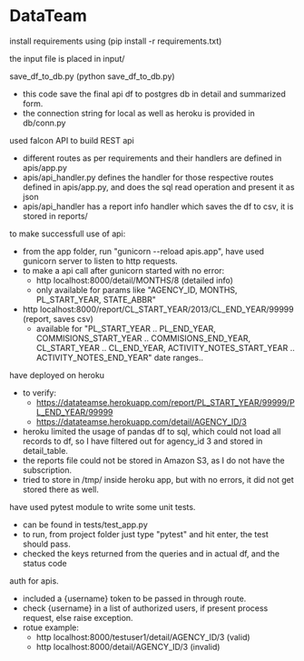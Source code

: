 # DataTeam


install requirements using (pip install -r requirements.txt)

the input file is placed in input/

save_df_to_db.py (python save_df_to_db.py)
  - this code save the final api df to postgres db in detail and summarized form. 
  - the connection string for local as well as heroku is provided in db/conn.py


used falcon API to build REST api 
  - different routes as per requirements and their handlers are defined in apis/app.py
  - apis/api_handler.py defines the handler for those respective routes defined in apis/app.py, and does the sql read operation and present it as json
  - apis/api_handler has a report info handler which saves the df to csv, it is stored in reports/


to make successfull use of api:
  - from the app folder, run "gunicorn --reload apis.app", have used gunicorn server to listen to http requests.
  - to make a api call after gunicorn started with no error: 
    - http localhost:8000/detail/MONTHS/8 (detailed info)
    - only available for params like "AGENCY_ID, MONTHS, PL_START_YEAR, STATE_ABBR"
  - http localhost:8000/report/CL_START_YEAR/2013/CL_END_YEAR/99999  (report, saves csv)
    - available for "PL_START_YEAR .. PL_END_YEAR, COMMISIONS_START_YEAR .. COMMISIONS_END_YEAR, CL_START_YEAR .. CL_END_YEAR, ACTIVITY_NOTES_START_YEAR .. ACTIVITY_NOTES_END_YEAR" date ranges..

have deployed on heroku
  - to verify: 
    - https://datateamse.herokuapp.com/report/PL_START_YEAR/99999/PL_END_YEAR/99999 
    - https://datateamse.herokuapp.com/detail/AGENCY_ID/3
  - heroku limited the usage of pandas df to sql, which could not load all records to df, so I have filtered out for agency_id 3 and stored in detail_table.
  - the reports file could not be stored in Amazon S3, as I do not have the subscription.
  - tried to store in /tmp/ inside heroku app, but with no errors, it did not get stored there as well.
  

have used pytest module to write some unit tests.
  - can be found in tests/test_app.py
  - to run, from project folder just type "pytest" and hit enter, the test should pass.
  - checked the keys returned from the queries and in actual df, and the status code
  

auth for apis.
  - included a {username} token to be passed in through route.
  - check {username} in a list of authorized users, if present process request, else raise exception.
  - rotue example:
    - http localhost:8000/testuser1/detail/AGENCY_ID/3  (valid)
    - http localhost:8000/detail/AGENCY_ID/3  (invalid)

